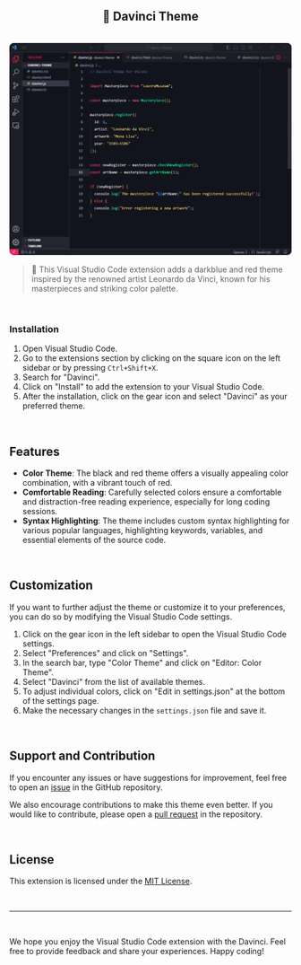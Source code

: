 <h2 align="center"><b>🎨 Davinci Theme</b></h2>

<br>

<img src="screenshot.png" alt="Screenshot of Visual Studio Code using Davinci theme" />

<br>

>💫 This Visual Studio Code extension adds a darkblue and red theme inspired by the renowned artist Leonardo da Vinci, known for his masterpieces and striking color palette.

<br>

<h3><b>Installation</b></h3>

1. Open Visual Studio Code.
2. Go to the extensions section by clicking on the square icon on the left sidebar or by pressing `Ctrl+Shift+X`.
3. Search for "Davinci".
4. Click on "Install" to add the extension to your Visual Studio Code.
5. After the installation, click on the gear icon and select "Davinci" as your preferred theme.

<br>

## Features

- **Color Theme**: The black and red theme offers a visually appealing color combination, with a vibrant touch of red.
- **Comfortable Reading**: Carefully selected colors ensure a comfortable and distraction-free reading experience, especially for long coding sessions.
- **Syntax Highlighting**: The theme includes custom syntax highlighting for various popular languages, highlighting keywords, variables, and essential elements of the source code.

<br>

## Customization

If you want to further adjust the theme or customize it to your preferences, you can do so by modifying the Visual Studio Code settings.

1. Click on the gear icon in the left sidebar to open the Visual Studio Code settings.
2. Select "Preferences" and click on "Settings".
3. In the search bar, type "Color Theme" and click on "Editor: Color Theme".
4. Select "Davinci" from the list of available themes.
5. To adjust individual colors, click on "Edit in settings.json" at the bottom of the settings page.
6. Make the necessary changes in the `settings.json` file and save it.

<br>

## Support and Contribution

If you encounter any issues or have suggestions for improvement, feel free to open an [issue](https://github.com/Gabriel3atista/davinci-theme/issues) in the GitHub repository.

We also encourage contributions to make this theme even better. If you would like to contribute, please open a [pull request](https://github.com/Gabriel3atista/davinci-theme/pulls) in the repository.

<br>

## License

This extension is licensed under the [MIT License](https://opensource.org/licenses/MIT).

<br>

---

<br>

We hope you enjoy the Visual Studio Code extension with the Davinci. Feel free to provide feedback and share your experiences. Happy coding!
